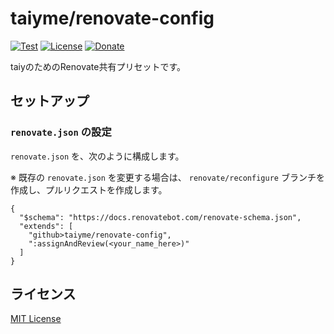 # taiyme/renovate-config

[![Test](https://github.com/taiyme/renovate-config/actions/workflows/test.yaml/badge.svg)](https://github.com/taiyme/renovate-config/actions/workflows/test.yaml)
[![License](https://img.shields.io/github/license/taiyme/renovate-config?style=flat)](./LICENSE)
[![Donate](https://img.shields.io/badge/donate-%3C3-f96854?style=flat)](https://taiy.me/to/donate)

taiyのためのRenovate共有プリセットです。

## セットアップ

### `renovate.json` の設定

`renovate.json` を、次のように構成します。

※ 既存の `renovate.json` を変更する場合は、 `renovate/reconfigure` ブランチを作成し、プルリクエストを作成します。

```jsonc
{
  "$schema": "https://docs.renovatebot.com/renovate-schema.json",
  "extends": [
    "github>taiyme/renovate-config",
    ":assignAndReview(<your_name_here>)"
  ]
}
```

## ライセンス

[MIT License](./LICENSE)
